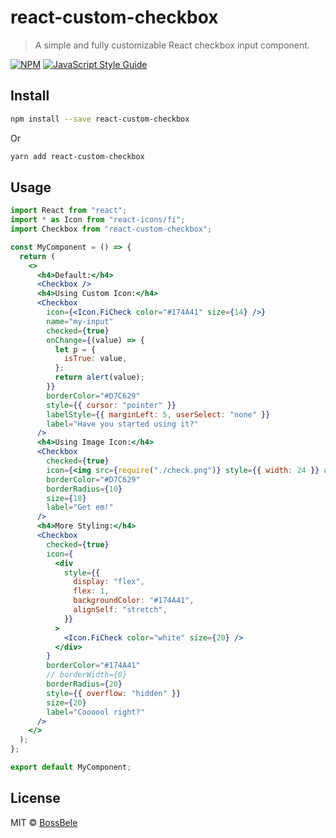 # react-custom-checkbox

> A simple and fully customizable React checkbox input component.

[![NPM](https://img.shields.io/npm/v/react-custom-checkbox.svg)](https://www.npmjs.com/package/react-custom-checkbox) [![JavaScript Style Guide](https://img.shields.io/badge/code_style-standard-brightgreen.svg)](https://standardjs.com)

## Install

```bash
npm install --save react-custom-checkbox
```

Or

```bash
yarn add react-custom-checkbox
```

## Usage

```jsx
import React from "react";
import * as Icon from "react-icons/fi";
import Checkbox from "react-custom-checkbox";

const MyComponent = () => {
  return (
    <>
      <h4>Default:</h4>
      <Checkbox />
      <h4>Using Custom Icon:</h4>
      <Checkbox
        icon={<Icon.FiCheck color="#174A41" size={14} />}
        name="my-input"
        checked={true}
        onChange={(value) => {
          let p = {
            isTrue: value,
          };
          return alert(value);
        }}
        borderColor="#D7C629"
        style={{ cursor: "pointer" }}
        labelStyle={{ marginLeft: 5, userSelect: "none" }}
        label="Have you started using it?"
      />
      <h4>Using Image Icon:</h4>
      <Checkbox
        checked={true}
        icon={<img src={require("./check.png")} style={{ width: 24 }} alt="" />}
        borderColor="#D7C629"
        borderRadius={10}
        size={18}
        label="Get em!"
      />
      <h4>More Styling:</h4>
      <Checkbox
        checked={true}
        icon={
          <div
            style={{
              display: "flex",
              flex: 1,
              backgroundColor: "#174A41",
              alignSelf: "stretch",
            }}
          >
            <Icon.FiCheck color="white" size={20} />
          </div>
        }
        borderColor="#174A41"
        // borderWidth={0}
        borderRadius={20}
        style={{ overflow: "hidden" }}
        size={20}
        label="Coooool right?"
      />
    </>
  );
};

export default MyComponent;
```

## License

MIT © [BossBele](https://github.com/BossBele)

